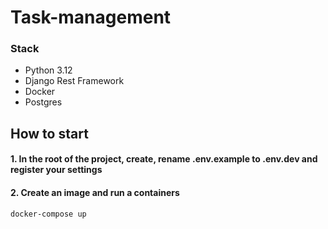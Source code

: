 # Task-management
### Stack
- Python 3.12
- Django Rest Framework
- Docker
- Postgres
## How to start
#### 1. In the root of the project, create, rename .env.example to .env.dev and register your settings
#### 2. Create an image and run a containers

    docker-compose up 

